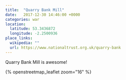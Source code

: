 ```yaml
---
title:  "Quarry Bank Mill"
date:   2017-12-30 14:46:00 +0000
categories: war
location:
  latitude: 53.3436872
  longitude: -2.2500936
place_links:
  wikipedia: ""
  url: https://www.nationaltrust.org.uk/quarry-bank
---
```

Quarry Bank Mill is awesome!

{% openstreetmap_leaflet zoom="16" %}
